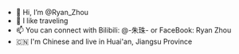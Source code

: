 - 👋 Hi, I’m @Ryan_Zhou
- 👀 I like traveling
- 📫 You can connect with Bilibili: @-朱珠- or FaceBook: Ryan Zhou
- 🇨🇳 I'm Chinese and live in Huai'an, Jiangsu Province
